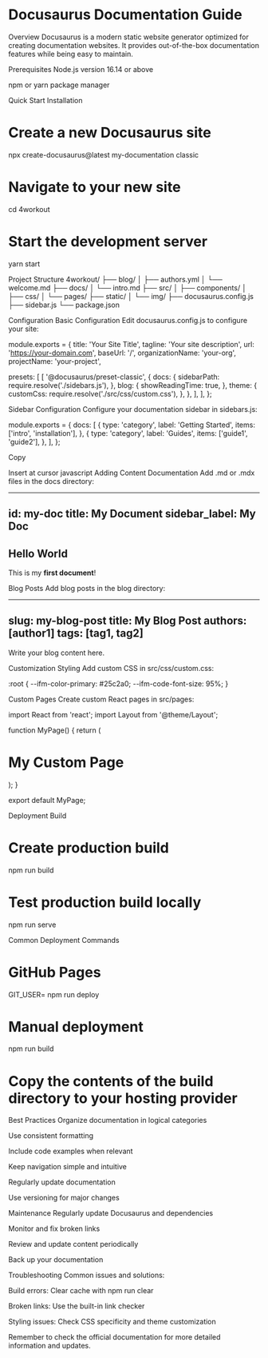 # Docusaurus Documentation Guide
Overview
Docusaurus is a modern static website generator optimized for creating documentation websites. It provides out-of-the-box documentation features while being easy to maintain.

Prerequisites
Node.js version 16.14 or above

npm or yarn package manager

Quick Start
Installation
# Create a new Docusaurus site
npx create-docusaurus@latest my-documentation classic

# Navigate to your new site
cd 4workout

# Start the development server
yarn start

Project Structure
4workout/
├── blog/
│   ├── authors.yml
│   └── welcome.md
├── docs/
│   └── intro.md
├── src/
│   ├── components/
│   ├── css/
│   └── pages/
├── static/
│   └── img/
├── docusaurus.config.js
├── sidebar.js
└── package.json


Configuration
Basic Configuration
Edit docusaurus.config.js to configure your site:

module.exports = {
  title: 'Your Site Title',
  tagline: 'Your site description',
  url: 'https://your-domain.com',
  baseUrl: '/',
  organizationName: 'your-org',
  projectName: 'your-project',
  
  presets: [
    [
      '@docusaurus/preset-classic',
      {
        docs: {
          sidebarPath: require.resolve('./sidebars.js'),
        },
        blog: {
          showReadingTime: true,
        },
        theme: {
          customCss: require.resolve('./src/css/custom.css'),
        },
      },
    ],
  ],
};

Sidebar Configuration
Configure your documentation sidebar in sidebars.js:

module.exports = {
  docs: [
    {
      type: 'category',
      label: 'Getting Started',
      items: ['intro', 'installation'],
    },
    {
      type: 'category',
      label: 'Guides',
      items: ['guide1', 'guide2'],
    },
  ],
};

Copy

Insert at cursor
javascript
Adding Content
Documentation
Add .md or .mdx files in the docs directory:

---
id: my-doc
title: My Document
sidebar_label: My Doc
---

## Hello World

This is my **first document**!


Blog Posts
Add blog posts in the blog directory:

---
slug: my-blog-post
title: My Blog Post
authors: [author1]
tags: [tag1, tag2]
---

Write your blog content here.


Customization
Styling
Add custom CSS in src/css/custom.css:

:root {
  --ifm-color-primary: #25c2a0;
  --ifm-code-font-size: 95%;
}


Custom Pages
Create custom React pages in src/pages:

import React from 'react';
import Layout from '@theme/Layout';

function MyPage() {
  return (
    <Layout>
      <h1>My Custom Page</h1>
    </Layout>
  );
}

export default MyPage;


Deployment
Build
# Create production build
npm run build

# Test production build locally
npm run serve


Common Deployment Commands
# GitHub Pages
GIT_USER=<username> npm run deploy

# Manual deployment
npm run build
# Copy the contents of the build directory to your hosting provider


Best Practices
Organize documentation in logical categories

Use consistent formatting

Include code examples when relevant

Keep navigation simple and intuitive

Regularly update documentation

Use versioning for major changes

Maintenance
Regularly update Docusaurus and dependencies

Monitor and fix broken links

Review and update content periodically

Back up your documentation

Troubleshooting
Common issues and solutions:

Build errors: Clear cache with npm run clear

Broken links: Use the built-in link checker

Styling issues: Check CSS specificity and theme customization

Remember to check the official documentation for more detailed information and updates.